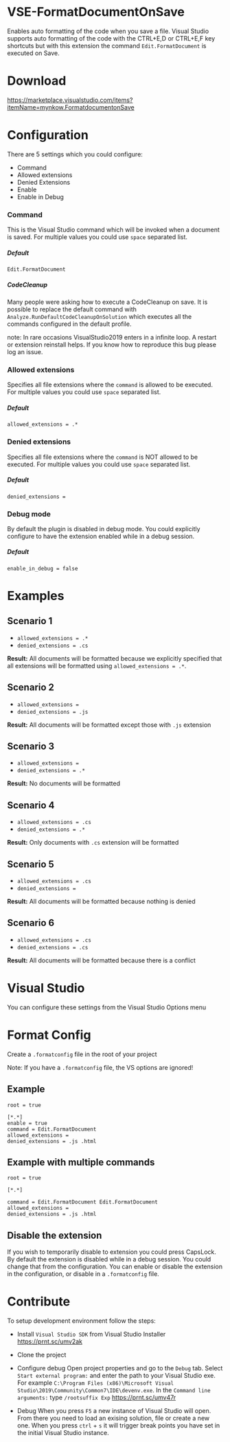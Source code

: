 VSE-FormatDocumentOnSave
========================
Enables auto formatting of the code when you save a file. Visual Studio supports auto formatting of the code with the CTRL+E,D or CTRL+E,F key shortcuts but with this extension the command `Edit.FormatDocument` is executed on Save.

# Download
https://marketplace.visualstudio.com/items?itemName=mynkow.FormatdocumentonSave

# Configuration
There are 5 settings which you could configure:
* Command
* Allowed extensions
* Denied Extensions
* Enable
* Enable in Debug

### Command
This is the Visual Studio command which will be invoked when a document is saved. For multiple values you could use `space` separated list.
##### Default
`Edit.FormatDocument`
##### CodeCleanup
Many people were asking how to execute a CodeCleanup on save. It is possible to replace the default command with `Analyze.RunDefaultCodeCleanupOnSolution` which executes all the commands configured in the default profile.

note: In rare occasions VisualStudio2019 enters in a infinite loop. A restart or extension reinstall helps. If you know how to reproduce this bug please log an issue.

### Allowed extensions
Specifies all file extensions where the `command` is allowed to be executed. For multiple values you could use `space` separated list.
##### Default
`allowed_extensions = .*`

### Denied extensions
Specifies all file extensions where the `command` is NOT allowed to be executed. For multiple values you could use `space` separated list.
##### Default
`denied_extensions = `

### Debug mode
By default the plugin is disabled in debug mode. You could explicitly configure to have the extension enabled while in a debug session.
##### Default
`enable_in_debug = false`

# Examples
## Scenario 1
- `allowed_extensions = .*`
- `denied_extensions = .cs` 

**Result:** All documents will be formatted because we explicitly specified that all extensions will be formatted using `allowed_extensions = .*`.

## Scenario 2
- `allowed_extensions = `
- `denied_extensions = .js` 

**Result:** All documents will be formatted except those with `.js` extension

## Scenario 3
- `allowed_extensions = `
- `denied_extensions = .*` 

**Result:** No documents will be formatted

## Scenario 4
- `allowed_extensions = .cs`
- `denied_extensions = .*` 

**Result:** Only documents with `.cs` extension will be formatted

## Scenario 5
- `allowed_extensions = .cs`
- `denied_extensions =` 

**Result:** All documents will be formatted because nothing is denied

## Scenario 6
- `allowed_extensions = .cs`
- `denied_extensions = .cs` 

**Result:** All documents will be formatted because there is a conflict 

# Visual Studio
You can configure these settings from the Visual Studio Options menu

# Format Config

Create a `.formatconfig` file in the root of your project 

Note: If you have a `.formatconfig` file, the VS options are ignored!

## Example
```
root = true

[*.*]
enable = true
command = Edit.FormatDocument
allowed_extensions = 
denied_extensions = .js .html
```

## Example with multiple commands
```
root = true

[*.*]

command = Edit.FormatDocument Edit.FormatDocument
allowed_extensions = 
denied_extensions = .js .html
```

## Disable the extension
If you wish to temporarily disable to extension you could press CapsLock.  
By default the extension is disabled while in a debug session. You could change that from the configuration.
You can enable or disable the extension in the configuration, or disable in a `.formatconfig` file.

# Contribute
To setup development environment follow the steps:

* Install `Visual Studio SDK` from Visual Studio Installer
https://prnt.sc/umv2ak

* Clone the project

* Configure debug 
Open project properties and go to the `Debug` tab. Select `Start external program:` and enter the path to your Visual Studio exe. For example `C:\Program Files (x86)\Microsoft Visual Studio\2019\Community\Common7\IDE\devenv.exe`. In the `Command line arguments:` type `/rootsuffix Exp`
https://prnt.sc/umv47r

* Debug
When you press `F5` a new instance of Visual Studio will open. From there you need to load an exising solution, file or create a new one. When you press `ctrl` + `s` it will trigger break points you have set in the initial Visual Studio instance.
